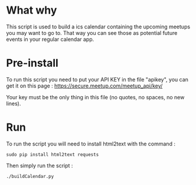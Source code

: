 What why
========
This script is used to build a ics calendar containing the upcoming meetups you may want to go to. That way you can see those as potential future events in your regular calendar app.

Pre-install
===========
To run this script you need to put your API KEY in the file "apikey", you can get it on this page : https://secure.meetup.com/meetup_api/key/

Your key must be the only thing in this file (no quotes, no spaces, no new lines).

Run
===
To run the script you will need to install html2text with the command :

```
sudo pip install html2text requests
```

Then simply run the script :

```
./buildCalendar.py
```

